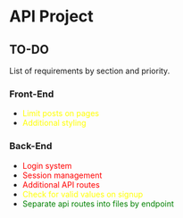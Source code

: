 # API Project

## TO-DO
List of requirements by section and priority.

### Front-End
* <span style="color:yellow">Limit posts on pages</span>
* <span style="color:yellow">Additional styling</span>

### Back-End
* <span style="color:red">Login system</span>
* <span style="color:red">Session management</span>
* <span style="color:red">Additional API routes</span>
* <span style="color:yellow">Check for valid values on signup</span>
* <span style="color:green">Separate api routes into files by endpoint</span>